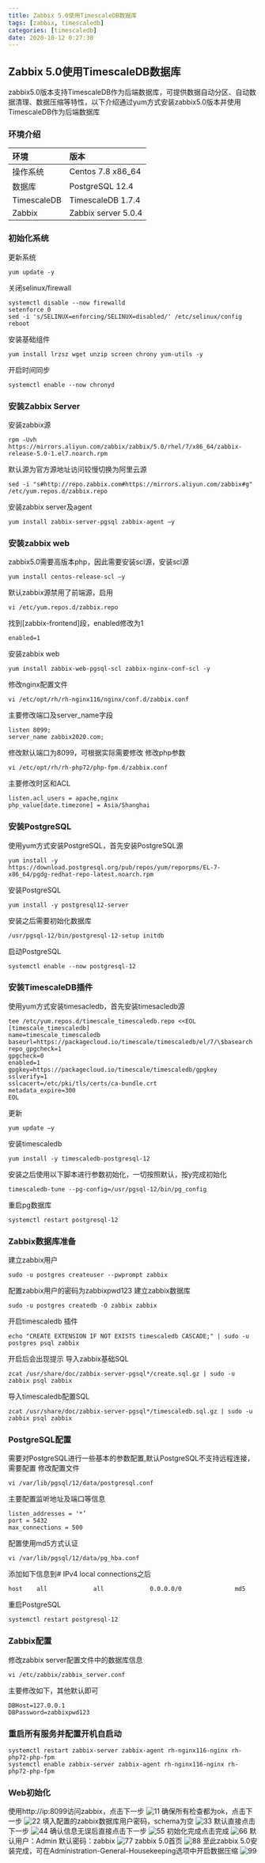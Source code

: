 ```yaml
---
title: Zabbix 5.0使用TimescaleDB数据库
tags: [zabbix, timescaledb]
categories: [timescaledb]
date: 2020-10-12 0:27:30
---
```


## Zabbix 5.0使用TimescaleDB数据库
zabbix5.0版本支持TimescaleDB作为后端数据库，可提供数据自动分区、自动数据清理、数据压缩等特性，以下介绍通过yum方式安装zabbix5.0版本并使用TimescaleDB作为后端数据库

### 环境介绍

| 环境      |    版本 | 
| :-------- |:--------| 
| 操作系统  | Centos 7.8 x86_64|  
| 数据库  | PostgreSQL 12.4|  
|TimescaleDB  | TimescaleDB 1.7.4|  
| Zabbix  | Zabbix server 5.0.4|  

### 初始化系统
更新系统
```
yum update -y
```
关闭selinux/firewall
```
systemctl disable --now firewalld
setenforce 0
sed -i 's/SELINUX=enforcing/SELINUX=disabled/' /etc/selinux/config
reboot
```
安装基础组件
```
yum install lrzsz wget unzip screen chrony yum-utils -y
```
开启时间同步
```
systemctl enable --now chronyd
```

### 安装Zabbix Server
安装zabbix源
```
rpm -Uvh https://mirrors.aliyun.com/zabbix/zabbix/5.0/rhel/7/x86_64/zabbix-release-5.0-1.el7.noarch.rpm
```
默认源为官方源地址访问较慢切换为阿里云源
```
sed -i "s#http://repo.zabbix.com#https://mirrors.aliyun.com/zabbix#g"  /etc/yum.repos.d/zabbix.repo
```
安装zabbix server及agent
```
yum install zabbix-server-pgsql zabbix-agent –y
```
### 安装zabbix web
zabbix5.0需要高版本php，因此需要安装scl源，安装scl源
```
yum install centos-release-scl –y
```
默认zabbix源禁用了前端源，启用
```
vi /etc/yum.repos.d/zabbix.repo
```
找到[zabbix-frontend]段，enabled修改为1
```
enabled=1
```
安装zabbix web
```
yum install zabbix-web-pgsql-scl zabbix-nginx-conf-scl -y
```
修改nginx配置文件
```
vi /etc/opt/rh/rh-nginx116/nginx/conf.d/zabbix.conf
```
主要修改端口及server_name字段
```
listen 8099;
server_name zabbix2020.com;
```
修改默认端口为8099，可根据实际需要修改
修改php参数
```
vi /etc/opt/rh/rh-php72/php-fpm.d/zabbix.conf
```
主要修改时区和ACL
```
listen.acl_users = apache,nginx
php_value[date.timezone] = Asia/Shanghai
```
### 安装PostgreSQL

使用yum方式安装PostgreSQL，首先安装PostgreSQL源

```
yum install -y https://download.postgresql.org/pub/repos/yum/reporpms/EL-7-x86_64/pgdg-redhat-repo-latest.noarch.rpm
```

安装PostgreSQL
```
yum install -y postgresql12-server
```
安装之后需要初始化数据库
```
/usr/pgsql-12/bin/postgresql-12-setup initdb
```
启动PostgreSQL 
```
systemctl enable --now postgresql-12 
```
### 安装TimescaleDB插件

使用yum方式安装timesacledb，首先安装timesacledb源
```
tee /etc/yum.repos.d/timescale_timescaledb.repo <<EOL
[timescale_timescaledb]
name=timescale_timescaledb
baseurl=https://packagecloud.io/timescale/timescaledb/el/7/\$basearch
repo_gpgcheck=1
gpgcheck=0
enabled=1
gpgkey=https://packagecloud.io/timescale/timescaledb/gpgkey
sslverify=1
sslcacert=/etc/pki/tls/certs/ca-bundle.crt
metadata_expire=300
EOL
```
更新
```
yum update –y
```
安装timescaledb
```
yum install -y timescaledb-postgresql-12
```
安装之后使用以下脚本进行参数初始化，一切按照默认，按y完成初始化
```
timescaledb-tune --pg-config=/usr/pgsql-12/bin/pg_config
```
重启pg数据库
```
systemctl restart postgresql-12 
```
### Zabbix数据库准备
建立zabbix用户

```
sudo -u postgres createuser --pwprompt zabbix
```

配置zabbix用户的密码为zabbixpwd123
建立zabbix数据库
```
sudo -u postgres createdb -O zabbix zabbix
```

开启timescaledb 插件
```
echo "CREATE EXTENSION IF NOT EXISTS timescaledb CASCADE;" | sudo -u postgres psql zabbix
```
开启后会出现提示
导入zabbix基础SQL
```
zcat /usr/share/doc/zabbix-server-pgsql*/create.sql.gz | sudo -u zabbix psql zabbix
```
导入timescaledb配置SQL
```
zcat /usr/share/doc/zabbix-server-pgsql*/timescaledb.sql.gz | sudo -u zabbix psql zabbix
```
### PostgreSQL配置
需要对PostgreSQL进行一些基本的参数配置,默认PostgreSQL不支持远程连接，需要配置
修改配置文件
```
vi /var/lib/pgsql/12/data/postgresql.conf
```
主要配置监听地址及端口等信息
```
listen_addresses = '*’
port = 5432                           
max_connections = 500
```
配置使用md5方式认证
```
vi /var/lib/pgsql/12/data/pg_hba.conf
```
添加如下信息到# IPv4 local connections之后
```
host    all             all             0.0.0.0/0               md5
```
重启PostgreSQL
```
systemctl restart postgresql-12
```
### Zabbix配置
修改zabbix server配置文件中的数据库信息
```
vi /etc/zabbix/zabbix_server.conf
```
主要修改如下，其他默认即可
```
DBHost=127.0.0.1
DBPassword=zabbixpwd123
```

### 重启所有服务并配置开机自启动
```
systemctl restart zabbix-server zabbix-agent rh-nginx116-nginx rh-php72-php-fpm
systemctl enable zabbix-server zabbix-agent rh-nginx116-nginx rh-php72-php-fpm
```
### Web初始化
使用http://ip:8099访问zabbix，点击下一步
![11](https://img.cactifans.com/wp-content/uploads/2020/10/11.png)
确保所有检查都为ok，点击下一步
![22](https://img.cactifans.com/wp-content/uploads/2020/10/22.png)
填入配置的zabbix数据库用户密码，schema为空
![33](https://img.cactifans.com/wp-content/uploads/2020/10/33.png)
默认直接点击下一步
![44](https://img.cactifans.com/wp-content/uploads/2020/10/44.png)
确认信息无误后直接点击下一步
![55](https://img.cactifans.com/wp-content/uploads/2020/10/55.png)
初始化完成点击完成
![66](https://img.cactifans.com/wp-content/uploads/2020/10/66.png)
默认用户：Admin 默认密码：zabbix
![77](https://img.cactifans.com/wp-content/uploads/2020/10/77.png)
zabbix 5.0首页
![88](https://img.cactifans.com/wp-content/uploads/2020/10/88.png)
至此zabbix 5.0安装完成，可在Administration-General-Housekeeping选项中开启数据压缩
![99](https://img.cactifans.com/wp-content/uploads/2020/10/99.png)
